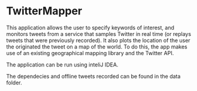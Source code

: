 # TwitterMapper

This application allows the user to specify keywords of interest, and monitors tweets from a service that samples Twitter in real time (or replays tweets that were previously recorded). 
It also plots the location of the user the originated the tweet on a map of the world. To do this, the app makes use of an existing geographical mapping library and the Twitter API.


The application can be run using inteliJ IDEA.

The dependecies and offline tweets recorded can be found in the data folder.
